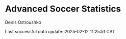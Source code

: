 # Advanced Soccer Statistics
Denis Ostroushko

<!-- gfm -->

Last successful data update: 2025-02-12 11:25:51 CST
